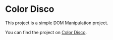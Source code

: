 # Color Disco

This project is a simple DOM Manipulation project.

You can find the project on [Color Disco]().
